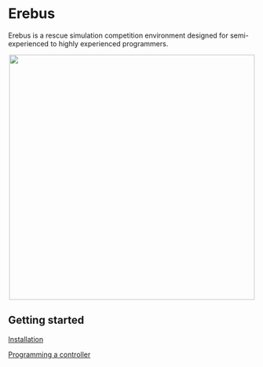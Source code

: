 # Erebus
Erebus is a rescue simulation competition environment designed for semi-experienced to highly experienced programmers. 

<p align="center"><img src="https://github.com/Shadow149/Erebus/raw/master/images/environment.JPG" width="500"><p/>  

## Getting started
[Installation](https://github.com/Shadow149/Erebus/wiki/Installation)  

[Programming a controller](https://github.com/Shadow149/Erebus/wiki/Programming-a-controller)  